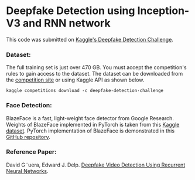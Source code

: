 # Deepfake Detection using Inception-V3 and RNN network


This code was submitted on [Kaggle's Deepfake Detection Challenge](https://www.kaggle.com/c/deepfake-detection-challenge).

### Dataset:
The full training set is just over 470 GB. You must accept the competition's rules to gain access to the dataset.
The dataset can be downloaded from the [competition site](https://www.kaggle.com/c/deepfake-detection-challenge/data) or using Kaggle API as shown below.

```kaggle competitions download -c deepfake-detection-challenge```

### Face Detection:
BlazeFace is a fast, light-weight face detector from Google Research.
Weights of BlazeFace implemented in PyTorch is taken from this [Kaggle dataset](https://www.kaggle.com/humananalog/blazeface-pytorch).
PyTorch implementation of BlazeFace is demonstrated in this [GitHub repository](https://github.com/hollance/BlazeFace-PyTorch).

### Reference Paper:
David G¨uera, Edward J. Delp. [Deepfake Video Detection Using Recurrent Neural Networks](https://arxiv.org/abs/1609.07910).

